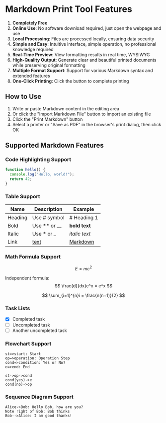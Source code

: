 # Markdown Print Tool Features

1. **Completely Free**
2. **Online Use**: No software download required, just open the webpage and use
3. **Local Processing**: Files are processed locally, ensuring data security
4. **Simple and Easy**: Intuitive interface, simple operation, no professional knowledge required
5. **Real-Time Preview**: View formatting results in real time, WYSIWYG
6. **High-Quality Output**: Generate clear and beautiful printed documents while preserving original formatting
7. **Multiple Format Support**: Support for various Markdown syntax and extended features
8. **One-Click Printing**: Click the button to complete printing

## How to Use
1. Write or paste Markdown content in the editing area
2. Or click the "Import Markdown File" button to import an existing file
3. Click the "Print Markdown" button
4. Select a printer or "Save as PDF" in the browser's print dialog, then click OK

## Supported Markdown Features

### Code Highlighting Support

```javascript
function hello() {
  console.log("Hello, world!");
  return 42;
}
```

### Table Support

| Name | Description | Example |
|------|-------------|---------|
| Heading | Use # symbol | # Heading 1 |
| Bold | Use ** or __ | **bold text** |
| Italic | Use * or _ | *italic text* |
| Link | [text](URL) | [Markdown](https://markdown.com) |

### Math Formula Support

$$E=mc^2$$

Independent formula:
$$
\frac{d}{dx}e^x = e^x
$$

$$
\sum_{i=1}^{n}i = \frac{n(n+1)}{2}
$$

### Task Lists

- [x] Completed task
- [ ] Uncompleted task
- [ ] Another uncompleted task

### Flowchart Support

```flow
st=>start: Start
op=>operation: Operation Step
cond=>condition: Yes or No?
e=>end: End

st->op->cond
cond(yes)->e
cond(no)->op
```

### Sequence Diagram Support

```sequence
Alice->Bob: Hello Bob, how are you?
Note right of Bob: Bob thinks
Bob-->Alice: I am good thanks!
```